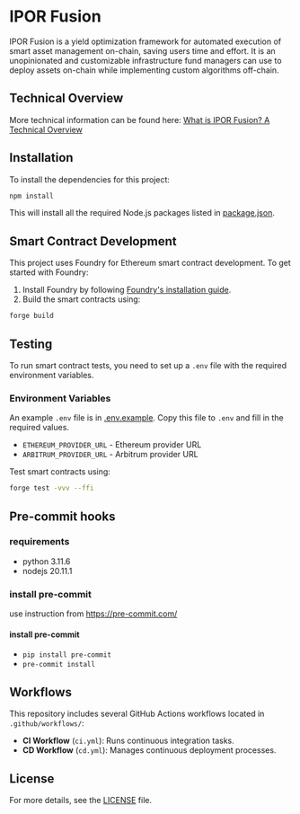 # IPOR Fusion

IPOR Fusion is a yield optimization framework for automated execution of smart asset management on-chain, saving users
time and effort. It is an unopinionated and customizable infrastructure fund managers can use to deploy assets on-chain
while implementing custom algorithms off-chain.

## Technical Overview

More technical information can be found
here: [What is IPOR Fusion? A Technical Overview](https://blog.ipor.io/what-is-ipor-fusion-a-technical-overview-114ccd67dfcf)

## Installation

To install the dependencies for this project:

```bash
npm install
```

This will install all the required Node.js packages listed in [package.json](./package.json).

## Smart Contract Development

This project uses Foundry for Ethereum smart contract development. To get started with Foundry:

1. Install Foundry by following [Foundry's installation guide](https://getfoundry.sh/).
2. Build the smart contracts using:

```bash
forge build
```

## Testing

To run smart contract tests, you need to set up a `.env` file with the required environment variables.

### Environment Variables
An example `.env` file is in [.env.example](./.env.example). Copy this file to `.env` and fill in the required values.

- `ETHEREUM_PROVIDER_URL` - Ethereum provider URL
- `ARBITRUM_PROVIDER_URL` - Arbitrum provider URL

Test smart contracts using:

```bash
forge test -vvv --ffi
```

## Pre-commit hooks

### requirements

- python 3.11.6
- nodejs 20.11.1

### install pre-commit

use instruction from https://pre-commit.com/

#### install pre-commit

- `pip install pre-commit`
- `pre-commit install`

## Workflows

This repository includes several GitHub Actions workflows located in `.github/workflows/`:

- **CI Workflow** (`ci.yml`): Runs continuous integration tasks.
- **CD Workflow** (`cd.yml`): Manages continuous deployment processes.

## License

For more details, see the [LICENSE](./LICENSE) file.
